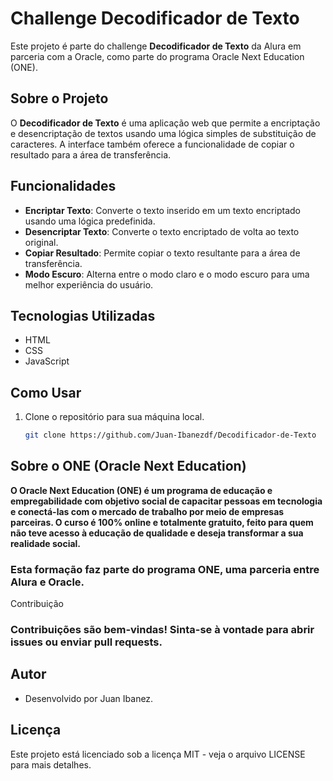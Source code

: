 # Challenge Decodificador de Texto

Este projeto é parte do challenge **Decodificador de Texto** da Alura em parceria com a Oracle, como parte do programa Oracle Next Education (ONE).

## Sobre o Projeto

O **Decodificador de Texto** é uma aplicação web que permite a encriptação e desencriptação de textos usando uma lógica simples de substituição de caracteres. A interface também oferece a funcionalidade de copiar o resultado para a área de transferência.

## Funcionalidades

- **Encriptar Texto**: Converte o texto inserido em um texto encriptado usando uma lógica predefinida.
- **Desencriptar Texto**: Converte o texto encriptado de volta ao texto original.
- **Copiar Resultado**: Permite copiar o texto resultante para a área de transferência.
- **Modo Escuro**: Alterna entre o modo claro e o modo escuro para uma melhor experiência do usuário.

## Tecnologias Utilizadas

- HTML
- CSS
- JavaScript

## Como Usar

1. Clone o repositório para sua máquina local.
   ```bash
   git clone https://github.com/Juan-Ibanezdf/Decodificador-de-Texto
   ```

## Sobre o ONE (Oracle Next Education)

**O Oracle Next Education (ONE) é um programa de educação e empregabilidade com objetivo social de capacitar pessoas em tecnologia e conectá-las com o mercado de trabalho por meio de empresas parceiras. O curso é 100% online e totalmente gratuito, feito para quem não teve acesso à educação de qualidade e deseja transformar a sua realidade social.**

### Esta formação faz parte do programa ONE, uma parceria entre Alura e Oracle.
Contribuição

### Contribuições são bem-vindas! Sinta-se à vontade para abrir issues ou enviar pull requests.

## Autor
- Desenvolvido por Juan Ibanez.

## Licença
Este projeto está licenciado sob a licença MIT - veja o arquivo LICENSE para mais detalhes.